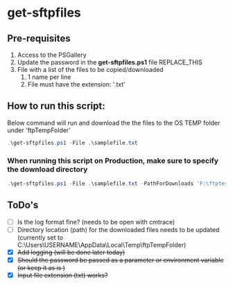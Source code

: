 # get-sftpfiles

## Pre-requisites

1. Access to the PSGallery
2. Update the password in the **get-sftpfiles.ps1** file REPLACE_THIS
3. File with a list of the files to be copied/downloaded
   1. 1 name per line
   2. File must have the extension: '.txt'


## How to run this script:

Below command will run and download the the files to the OS TEMP folder under 'ftpTempFolder'

```powershell
.\get-sftpfiles.ps1 -File .\samplefile.txt
```

### When running this script on Production, make sure to specify the download directory

```powershell
.\get-sftpfiles.ps1 -File .\samplefile.txt -PathForDownloads 'F:\ftptest'
```

## ToDo's

- [ ] Is the log format fine? (needs to be open with cmtrace)
- [ ] Directory location (path) for the downloaded files needs to be updated (currently set to C:\Users\USERNAME\AppData\Local\Temp\ftpTempFolder)
- [x] ~~Add logging (will be done later today)~~
- [x] ~~Should the password be passed as a parameter or environment variable (or keep it as is )~~
- [x] ~~Input file extension (txt) works?~~
